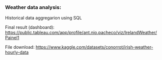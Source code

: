 ### Weather data analysis:
Historical data aggregarion using SQL

Final result (dashboard): https://public.tableau.com/app/profile/ant.nio.pacheco/viz/IrelandWeather/Painel1

File download: https://www.kaggle.com/datasets/conorrot/irish-weather-hourly-data
